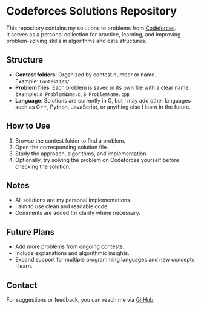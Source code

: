 # Codeforces Solutions Repository

This repository contains my solutions to problems from [Codeforces](https://codeforces.com/).  
It serves as a personal collection for practice, learning, and improving problem-solving skills in algorithms and data structures.

## Structure

- **Contest folders**: Organized by contest number or name.  
  Example: `Contest123/`
- **Problem files**: Each problem is saved in its own file with a clear name.  
  Example: `A_ProblemName.c`, `B_ProblemName.cpp`
- **Language**: Solutions are currently in C, but I may add other languages such as C++, Python, JavaScript, or anything else I learn in the future.

## How to Use

1. Browse the contest folder to find a problem.
2. Open the corresponding solution file.
3. Study the approach, algorithms, and implementation.
4. Optionally, try solving the problem on Codeforces yourself before checking the solution.

## Notes

- All solutions are my personal implementations.
- I aim to use clean and readable code.
- Comments are added for clarity where necessary.

## Future Plans

- Add more problems from ongoing contests.
- Include explanations and algorithmic insights.
- Expand support for multiple programming languages and new concepts I learn.

## Contact

For suggestions or feedback, you can reach me via [GitHub](https://github.com/asmaa-aljazzar).
